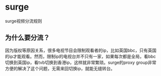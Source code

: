# surge
surge视频分流规则

## 为什么要分流？
因为版权等原因关系，很多电视节目会限制观看者的ip，比如英国bbc，只有英国的ip才能观看。然而，限制ip的电视台并不只有一家，如果每次都是全局，看bbc切换到英国ip，看tvb切换到香港ip，这样就非常繁琐。surge的proxy group非常方便的解决了这个问题，无需来回切换ip，就能无缝转台。
